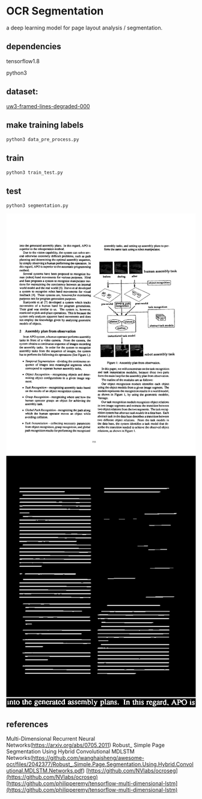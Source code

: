 # OCR Segmentation
a deep learning model for page layout analysis / segmentation.

## dependencies
tensorflow1.8
> 
python3

## dataset:
[uw3-framed-lines-degraded-000](https://storage.googleapis.com/tmb-ocr/uw3-framed-lines-degraded-000.tgz)

## make training labels
    python3 data_pre_process.py

## train
    python3 train_test.py
## test
    python3 segmentation.py
![image]( ./make_training_labels/W001.png)
![image]( ./make_training_labels/out.png)
![image]( ./lines/0.png)

## references
Multi-Dimensional Recurrent Neural Networks(https://arxiv.org/abs/0705.2011)
Robust_ Simple Page Segmentation Using Hybrid Convolutional MDLSTM Networks(https://github.com/wanghaisheng/awesome-ocr/files/2042377/Robust_.Simple.Page.Segmentation.Using.Hybrid.Convolutional.MDLSTM.Networks.pdf)
[https://github.com/NVlabs/ocroseg](https://github.com/NVlabs/ocroseg)
[https://github.com/philipperemy/tensorflow-multi-dimensional-lstm](https://github.com/philipperemy/tensorflow-multi-dimensional-lstm)


